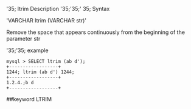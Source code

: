 '35; ltrim
Description
'35;'35;' 35; Syntax

'VARCHAR ltrim (VARCHAR str)'


Remove the space that appears continuously from the beginning of the parameter str

'35;'35; example

```
mysql > SELECT ltrim (ab d');
+------------------+
1244; ltrim (ab d') 1244;
+------------------+
1.2.4.;b d
+------------------+
```
##keyword
LTRIM
